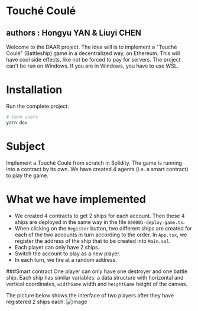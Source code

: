 # Touché Coulé

## authors : Hongyu YAN & Liuyi CHEN 

Welcome to the DAAR project. The idea will is to implement a "Touché Coulé" (Battleship) game
in a decentralized way, on Ethereum. This will have cool side effects, like not
be forced to pay for servers.
The project can't be run on Windows. If you are in Windows, you have to use WSL.

# Installation

Run the complete project.

```bash
# Yarn users
yarn dev
```

# Subject

Implement a Touché Coulé from scratch in Solidity. The game is running into a contract by its own. We have created 4 agents (i.e. a smart contract) to play the game.

# What we have implemented
- We created 4 contracts to get 2 ships for each account. Then these 4 ships are deployed in the same way in the file `000001-deploy-game.ts`.
- When clicking on the `Register` button, two different ships are created for each of the two accounts in turn according to the order. In `App.tsx`, we register the address of the ship that to be created into `Main.sol`.  
- Each player can only have 2 ships. 
- Switch the account to play as a new player.
- In each turn, we fire at a random address. 

###Smart contract 
One player can only have one destroyer and one battle ship. Each ship has similar variables: a data structure with horizontal and vertical coordinates, `widthGame` width and `heightGame` height of the canvas. 

The picture below shows the interface of two players after they have registered 2 ships each.
![image](https://cdn.discordapp.com/attachments/1023913190532333668/1046469225126035486/image.png)
